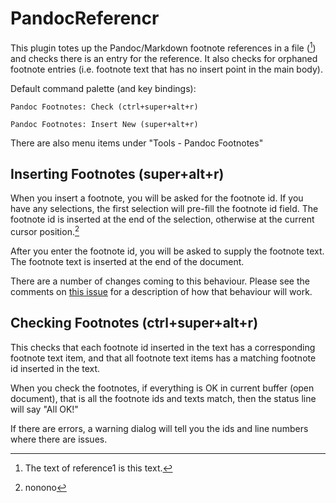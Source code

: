 PandocReferencr
===============

This plugin totes up the Pandoc/Markdown footnote references in a file ([^reference1]) and checks there is an entry for the reference. It also checks for orphaned footnote entries (i.e. footnote text that has no insert point in the main body).

Default command palette (and key bindings):

    Pandoc Footnotes: Check (ctrl+super+alt+r)

    Pandoc Footnotes: Insert New (super+alt+r)

There are also menu items under "Tools - Pandoc Footnotes"

Inserting Footnotes (super+alt+r)
-------------------

When you insert a footnote, you will be asked for the footnote id. If you have any selections, the first selection will pre-fill the footnote id field. The footnote id is inserted at the end of the selection, otherwise at the current cursor position.[^no]

After you enter the footnote id, you will be asked to supply the footnote text. The footnote text is inserted at the end of the document.

There are a number of changes coming to this behaviour. Please see the comments on [this issue](https://github.com/scotartt/PandocReferencr/issues/1) for a description of how that behaviour will work.

Checking Footnotes (ctrl+super+alt+r)
------------------

This checks that each footnote id inserted in the text has a corresponding footnote text item, and that all footnote text items has a matching footnote id inserted in the text.

When you check the footnotes, if everything is OK in current buffer (open document), that is all the footnote ids and texts match, then the status line will say "All OK!"

If there are errors, a warning dialog will tell you the ids and line numbers where there are issues.


  [^reference1]: The text of reference1 is this text.

  [^no]: nonono
